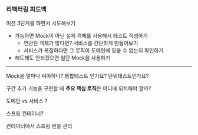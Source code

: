 ### 리팩터링 피드백

미션 3단계를 하면서 시도해보기

- 가능하면 Mock이 아닌 실제 객체를 사용해서 테스트 작성하기
  - 연관된 객체가 많다면? 서비스를 간단하게 만들어보기
  - 서비스가 복잡하다면 그 로직이 도메인에 있을 수 없는지 확인하기
- 해도해도 안되겠으면 일단 Mock을 사용하기



---

Mock을 얼마나 써야하나? 통합테스트 인가요? 단위테스트인가요?



구간 추가 기능을 구현할 때 **주요 핵심 로직**은 어디에 위치해야 할까?

도메인 vs 서비스 ?



스프링 컨테이너?

컨테이너에서 스프링 빈을 관리

